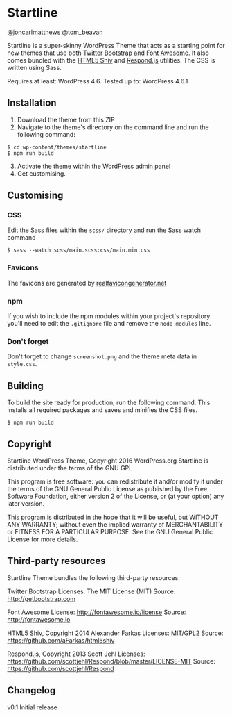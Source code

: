 # Startline

[@joncarlmatthews](https://twitter.com/joncarlmatthews) [@tom_beavan](https://twitter.com/tom_beavan)

Startline is a super-skinny WordPress Theme that acts as a starting point for new themes that use both [Twitter Bootstrap](http://getbootstrap.com/) and [Font Awesome](http://fontawesome.io/). It also comes bundled with the [HTML5 Shiv](https://github.com/aFarkas/html5shiv) and [Respond.js](https://github.com/scottjehl/Respond) utilities. The CSS is written using Sass.

Requires at least: WordPress 4.6. Tested up to: WordPress 4.6.1

## Installation

1. Download the theme from this ZIP
2. Navigate to the theme's directory on the command line and run the following command: 
```
$ cd wp-content/themes/startline
$ npm run build
```
3. Activate the theme within the WordPress admin panel
4. Get customising.

## Customising

### CSS

Edit the Sass files within the `scss/` directory and run the Sass watch command

`$ sass --watch scss/main.scss:css/main.min.css`

### Favicons

The favicons are generated by [realfavicongenerator.net](http://realfavicongenerator.net/)

### npm

If you wish to include the npm modules within your project's repository you'll need to edit the `.gitignore` file and remove the `node_modules` line.

### Don't forget

Don't forget to change `screenshot.png` and the theme meta data in `style.css`.

## Building

To build the site ready for production, run the following command. This installs all required packages and saves and minifies the CSS files.

`$ npm run build`

## Copyright

Startline WordPress Theme, Copyright 2016 WordPress.org
Startline is distributed under the terms of the GNU GPL

This program is free software: you can redistribute it and/or modify
it under the terms of the GNU General Public License as published by
the Free Software Foundation, either version 2 of the License, or
(at your option) any later version.

This program is distributed in the hope that it will be useful,
but WITHOUT ANY WARRANTY; without even the implied warranty of
MERCHANTABILITY or FITNESS FOR A PARTICULAR PURPOSE. See the
GNU General Public License for more details.

## Third-party resources

Startline Theme bundles the following third-party resources:

Twitter Bootstrap
Licenses: The MIT License (MIT)
Source: http://getbootstrap.com

Font Awesome
License: http://fontawesome.io/license
Source: http://fontawesome.io

HTML5 Shiv, Copyright 2014 Alexander Farkas
Licenses: MIT/GPL2
Source: https://github.com/aFarkas/html5shiv

Respond.js, Copyright 2013 Scott Jehl
Licenses: https://github.com/scottjehl/Respond/blob/master/LICENSE-MIT
Source: https://github.com/scottjehl/Respond

## Changelog

v0.1 Initial release
